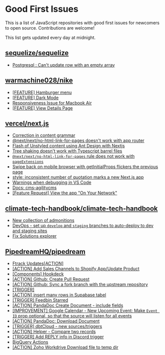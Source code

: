 # Good First Issues

This is a list of JavaScript repositories with good first issues for newcomers to open source. Contributions are welcome!

This list gets updated every day at midnight.

## [sequelize/sequelize](https://github.com/sequelize/sequelize)

- [Postgresql : Can't update row with an empty array](https://github.com/sequelize/sequelize/issues/11748)

## [warmachine028/nike](https://github.com/warmachine028/nike)

- [[FEATURE] Hamburger menu](https://github.com/warmachine028/nike/issues/1)
- [[FEATURE] Dark Mode](https://github.com/warmachine028/nike/issues/3)
- [Responsiveness Issue for Macbook Air](https://github.com/warmachine028/nike/issues/17)
- [[FEATURE] View Details Page](https://github.com/warmachine028/nike/issues/18)

## [vercel/next.js](https://github.com/vercel/next.js)

- [Correction in content grammar](https://github.com/vercel/next.js/issues/54857)
- [@next/next/no-html-link-for-pages doesn't work with app router](https://github.com/vercel/next.js/issues/51742)
- [Flash of Unstyled content using Ant Design with Nextjs](https://github.com/vercel/next.js/issues/48483)
- [Tree shaking doesn't work with Typescript barrel files](https://github.com/vercel/next.js/issues/12557)
- [`@next/next/no-html-link-for-pages` rule does not work with `pageExtensions`](https://github.com/vercel/next.js/issues/53473)
- [Swipe back on mobile browser with getInitialProps flickers the previous page](https://github.com/vercel/next.js/issues/10465)
- [style: inconsistent number of quotation marks a new Next.js app](https://github.com/vercel/next.js/issues/54402)
- [Warnings when debugging in VS Code](https://github.com/vercel/next.js/issues/24349)
- [Docs: cms-agilitycms](https://github.com/vercel/next.js/issues/52867)
- [[Feature Request] View the app "On Your Network"](https://github.com/vercel/next.js/issues/11367)

## [climate-tech-handbook/climate-tech-handbook](https://github.com/climate-tech-handbook/climate-tech-handbook)

- [New collection of admonitions](https://github.com/climate-tech-handbook/climate-tech-handbook/issues/324)
- [DevOps - set up `develop` and `staging` branches to auto-deploy to dev and staging sites](https://github.com/climate-tech-handbook/climate-tech-handbook/issues/309)
- [Fix Solutions explorer](https://github.com/climate-tech-handbook/climate-tech-handbook/issues/218)

## [PipedreamHQ/pipedream](https://github.com/PipedreamHQ/pipedream)

- [Ftrack Updates[ACTION]](https://github.com/PipedreamHQ/pipedream/issues/7823)
- [[ACTION] Add Sales Channels to Shopify App/Update Product](https://github.com/PipedreamHQ/pipedream/issues/7822)
- [[Components] Hookdeck](https://github.com/PipedreamHQ/pipedream/issues/7686)
- [[ACTION] Github: Create Pull Request](https://github.com/PipedreamHQ/pipedream/issues/7757)
- [[ACTION] Github: Sync a fork branch with the upstream repository](https://github.com/PipedreamHQ/pipedream/issues/7758)
- [[TRIGGER]](https://github.com/PipedreamHQ/pipedream/issues/7805)
- [[ACTION] insert many rows in Supabase tabel](https://github.com/PipedreamHQ/pipedream/issues/7750)
- [[TRIGGER] Feedbin Starred](https://github.com/PipedreamHQ/pipedream/issues/7721)
- [[ACTION] PandaDoc Create Document - include fields](https://github.com/PipedreamHQ/pipedream/issues/7672)
- [[IMPROVEMENT] Google Calendar - New Upcoming Event: Make `Event ID` prop optional, so that the source will listen for all events](https://github.com/PipedreamHQ/pipedream/issues/7663)
- [[ACTION] PandaDoc: Download Document](https://github.com/PipedreamHQ/pipedream/issues/7639)
- [[TRIGGER] dbtCloud - new sources/triggers](https://github.com/PipedreamHQ/pipedream/issues/7635)
- [[ACTION] Helper - Compare two records](https://github.com/PipedreamHQ/pipedream/issues/7565)
- [[TRIGGER] Add REPLY info in Discord trigger](https://github.com/PipedreamHQ/pipedream/issues/7493)
- [BigQuery Actions](https://github.com/PipedreamHQ/pipedream/issues/7464)
- [[ACTION] Zoho Workdrive Download file to temp dir](https://github.com/PipedreamHQ/pipedream/issues/7483)

